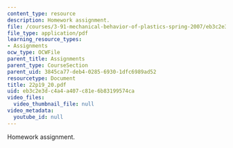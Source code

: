 ```yaml
---
content_type: resource
description: Homework assignment.
file: /courses/3-91-mechanical-behavior-of-plastics-spring-2007/eb3c2e3dc4a4a407c81e6b83199574ca_22p19_20.pdf
file_type: application/pdf
learning_resource_types:
- Assignments
ocw_type: OCWFile
parent_title: Assignments
parent_type: CourseSection
parent_uid: 3845ca77-deb4-0285-6930-1dfc6989ad52
resourcetype: Document
title: 22p19_20.pdf
uid: eb3c2e3d-c4a4-a407-c81e-6b83199574ca
video_files:
  video_thumbnail_file: null
video_metadata:
  youtube_id: null
---
```

Homework assignment.

